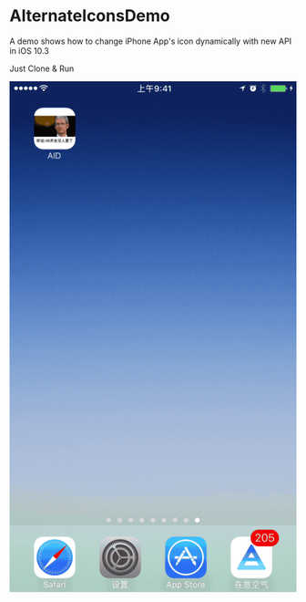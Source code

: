# AlternateIconsDemo
A demo shows how to change iPhone App's icon dynamically with new API in iOS 10.3

Just Clone & Run

![demo](demo.gif)


